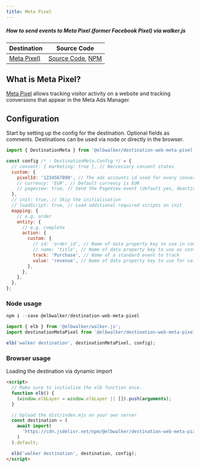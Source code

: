 ```yaml
---
title: Meta Pixel
---
```


##### How to send events to Meta Pixel (former Facebook Pixel) via walker.js

| Destination                                                | Source Code                                                                                                                                                 |
|------------------------------------------------------------|-------------------------------------------------------------------------------------------------------------------------------------------------------------|
| [Meta Pixel)](https://docs.elbwalker.com/destinations/details/meta-pixel) | [Source Code](https://github.com/elbwalker/walker.js/tree/main/destinations/meta-pixel), [NPM](https://www.npmjs.com/package/@elbwalker/destination-web-meta-pixel) |

## What is Meta Pixel?

[Meta Pixel](https://developers.facebook.com/docs/meta-pixel/) allows tracking visitor activity on a website and tracking conversions that appear in the Meta Ads Manager.

## Configuration

Start by setting up the config for the destination. Optional fields as comments. Destinations can be used via node or directly in the browser.

```js
import { DestinationMeta } from '@elbwalker/destination-web-meta-pixel';

const config /* : DestinationMeta.Config */ = {
  // consent: { marketing: true }, // Neccessary consent states
  custom: {
    pixelId: '1234567890', // The ads accounts id used for every conversion
    // currency: 'EUR', // Default currency is EUR
    // pageview: true, // Send the PageView event (default yes, deactivate actively)
  },
  // init: true, // Skip the initialisation
  // loadScript: true, // Load additional required scripts on init
  mapping: {
    // e.g. order
    entity: {
      // e.g. complete
      action: {
        custom: {
          // id: 'order_id', // Name of data property key to use in content_ids
          // name: 'title', // Name of data property key to use as content_name
          track: 'Purchase', // Name of a standard event to track
          value: 'revenue', // Name of data property key to use for value
        },
      },
    },
  },
};
```

### Node usage
```js
npm i --save @elbwalker/destination-web-meta-pixel
```

```js
import { elb } from '@elbwalker/walker.js';
import destinationMetaPixel from '@elbwalker/destination-web-meta-pixel';

elb('walker destination', destinationMetaPixel, config);
```

### Browser usage

Loading the destination via dynamic import

```html
<script>
  // Make sure to initialize the elb function once.
  function elb() {
    (window.elbLayer = window.elbLayer || []).push(arguments);
  }

  // Upload the dist/index.mjs on your own server
  const destination = (
    await import(
      'https://cdn.jsdelivr.net/npm/@elbwalker/destination-web-meta-pixel/dist/index.mjs'
    )
  ).default;

  elb('walker destination', destination, config);
</script>
```